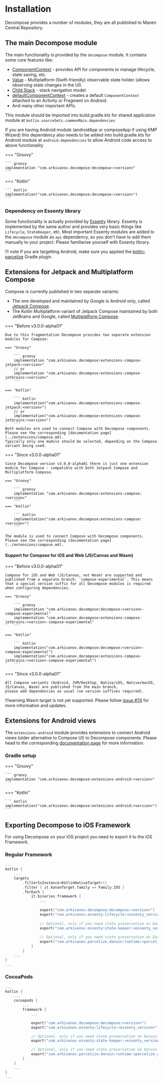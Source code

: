 # Installation

Decompose provides a number of modules, they are all published to Maven Central Repository.

## The main Decompose module

The main functionality is provided by the `decompose` module. It contains some core features like:

- [ComponentContext](../component/overview.md#componentcontext) - provides API for components to manage lifecycle, state saving, etc.
- [Value](../component/overview.md/#value-and-mutablevalue-state-holders) - Multiplatform (Swift-friendly) observable state holder (allows observing state changes in the UI).
- [Child Stack](../navigation/stack/overview.md) - stack navigation model.
- [defaultComponentContext](../getting-started/quick-start.md/#android-with-compose) - creates a default `ComponentContext` attached to an Activity or Fragment on Android.
- And many other important APIs.

This module should be imported into build.gradle.kts for shared application module
at ```kotlin.sourceSets.commonMain.dependencies```

If you are having Android module (androidApp or composeApp if using KMP Wizard) this dependency also needs to be
added into build.gradle.kts for Android module at ```android.dependencies``` to allow Android code access to above functionality

=== "Groovy"

    ``` groovy
    implementation "com.arkivanov.decompose:decompose:<version>"
    ```

=== "Kotlin"

    ``` kotlin
    implementation("com.arkivanov.decompose:decompose:<version>")
    ```

### Dependency on Essenty library

Some functionality is actually provided by [Essenty](https://github.com/arkivanov/Essenty) library. Essenty is implemented by the same author and provides very basic things like `Lifecycle`, `StateKeeper`, etc. Most important Essenty modules are added to the `decompose` module as `api` dependency, so you don't have to add them manually to your project. Please familiarise yourself with Essenty library.

!!! note
    If you are targetting Android, make sure you applied the [kotlin-parcelize](https://developer.android.com/kotlin/parcelize) Gradle plugin.

## Extensions for Jetpack and Multiplatform Compose

Compose is currently published in two separate variants:
    
- The one developed and maintained by Google is Android only, called [Jetpack Compose](https://developer.android.com/jetpack/compose).
- The Kotlin Multiplatform variant of Jetpack Compose maintained by both JetBrains and Google, called [Multiplatform Compose](https://github.com/JetBrains/compose-multiplatform).

=== "Before v3.0.0-alpha01"

    Due to this fragmentation Decompose provides two separate extension modules for Compose:
    
    === "Groovy"

        ``` groovy
        implementation "com.arkivanov.decompose:extensions-compose-jetpack:<version>"
        // or
        implementation "com.arkivanov.decompose:extensions-compose-jetbrains:<version>"
        ```

    === "Kotlin"

        ``` kotlin
        implementation("com.arkivanov.decompose:extensions-compose-jetpack:<version>")
        // or
        implementation("com.arkivanov.decompose:extensions-compose-jetbrains:<version>")
        ```
    Both modules are used to connect Compose with Decompose components. Please see the corresponding [documentation page](../extensions/compose.md).
    Typically only one module should be selected, depending on the Compose variant being used.


=== "Since v3.0.0-alpha01"

    Since Decompose version v3.0.0-alpha01 there is just one extension module for Compose - compatible with both Jetpack Compose and Multiplatform Compose.

    === "Groovy"

        ``` groovy
        implementation "com.arkivanov.decompose:extensions-compose:<version>"
        ```
    === "Kotlin"
    
        ``` kotlin
        implementation("com.arkivanov.decompose:extensions-compose:<version>")
        ```

    The module is used to connect Compose with Decompose components. Please see the corresponding [documentation page](../extensions/compose.md).


#### Support for Compose for iOS and Web (JS/Canvas and Wasm)

=== "Before v3.0.0-alpha01"

    Compose for iOS and Web (JS/Canvas, not Wasm) are supported and published from a separate branch: `compose-experimental`. This means that a special version suffix for all Decompose modules is required when configuring dependencies.
    
    === "Groovy"
    
        ``` groovy
        implementation "com.arkivanov.decompose:decompose:<version>-compose-experimental"
        implementation "com.arkivanov.decompose:extensions-compose-jetbrains:<version>-compose-experimental"
        ```
    
    === "Kotlin"
    
        ``` kotlin
        implementation("com.arkivanov.decompose:decompose:<version>-compose-experimental")
        implementation("com.arkivanov.decompose:extensions-compose-jetbrains:<version>-compose-experimental")
        ```

=== "Since v3.0.0-alpha01"

    All Compose variants (Android, JVM/Desktop, Native/iOS, Native/macOS, JS/Canvas, Wasm) are published from the main branch,
    please add dependencies as usual (no version suffixes required).

!!!warning
    Wasm target is not yet supported. Please follow [issue #74](https://github.com/arkivanov/Decompose/issues/74) for more information and updates.

## Extensions for Android views

The `extensions-android` module provides extensions to connect
Android views (older alternative to Compose UI) to Decompose components.
Please head to the corresponding [documentation page](../extensions/android.md) for more information.

### Gradle setup

=== "Groovy"

    ``` groovy
    implementation "com.arkivanov.decompose:extensions-android:<version>"
    ```

=== "Kotlin"

    ``` kotlin
    implementation("com.arkivanov.decompose:extensions-android:<version>")
    ```

## Exporting Decompose to iOS Framework

For using Decompose on your iOS project you need to export it to the iOS Framework.

### Regular Framework


``` kotlin
...
kotlin {
    ...
    targets
        .filterIsInstance<KotlinNativeTarget>()
        .filter { it.konanTarget.family == Family.IOS }
        .forEach {
            it.binaries.framework {
                ...
                
                export("com.arkivanov.decompose:decompose:<version>")
                export("com.arkivanov.essenty:lifecycle:<essenty_version>")
    
                // Optional, only if you need state preservation on Darwin (Apple) targets
                export("com.arkivanov.essenty:state-keeper:<essenty_version>")
    
                // Optional, only if you need state preservation on Darwin (Apple) targets
                export("com.arkivanov.parcelize.darwin:runtime:<parcelize_darwin_version>")
            }
        }
    ...
}
...
```

### CocoaPods

``` kotlin
...
kotlin {
    ...
    cocoapods {
        ...
        framework {
            ...

            export("com.arkivanov.decompose:decompose:<version>")
            export("com.arkivanov.essenty:lifecycle:<essenty_version>")

            // Optional, only if you need state preservation on Darwin (Apple) targets
            export("com.arkivanov.essenty:state-keeper:<essenty_version>")

            // Optional, only if you need state preservation on Darwin (Apple) targets
            export("com.arkivanov.parcelize.darwin:runtime:<parcelize_darwin_version>")
        }
    }
    ...
}
...
```
